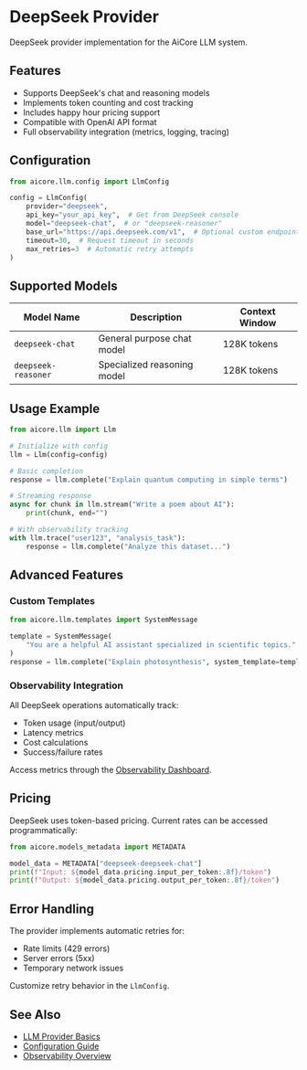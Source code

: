 
# DeepSeek Provider

DeepSeek provider implementation for the AiCore LLM system.

## Features

- Supports DeepSeek's chat and reasoning models
- Implements token counting and cost tracking
- Includes happy hour pricing support
- Compatible with OpenAI API format
- Full observability integration (metrics, logging, tracing)

## Configuration

```python
from aicore.llm.config import LlmConfig

config = LlmConfig(
    provider="deepseek",
    api_key="your_api_key",  # Get from DeepSeek console
    model="deepseek-chat",  # or "deepseek-reasoner"
    base_url="https://api.deepseek.com/v1",  # Optional custom endpoint
    timeout=30,  # Request timeout in seconds
    max_retries=3  # Automatic retry attempts
)
```

## Supported Models

| Model Name          | Description                          | Context Window |
|---------------------|--------------------------------------|----------------|
| `deepseek-chat`     | General purpose chat model           | 128K tokens    |
| `deepseek-reasoner` | Specialized reasoning model          | 128K tokens    |

## Usage Example

```python
from aicore.llm import Llm

# Initialize with config
llm = Llm(config=config)

# Basic completion
response = llm.complete("Explain quantum computing in simple terms")

# Streaming response
async for chunk in llm.stream("Write a poem about AI"):
    print(chunk, end="")

# With observability tracking
with llm.trace("user123", "analysis_task"):
    response = llm.complete("Analyze this dataset...")
```

## Advanced Features

### Custom Templates

```python
from aicore.llm.templates import SystemMessage

template = SystemMessage(
    "You are a helpful AI assistant specialized in scientific topics."
)
response = llm.complete("Explain photosynthesis", system_template=template)
```

### Observability Integration

All DeepSeek operations automatically track:
- Token usage (input/output)
- Latency metrics
- Cost calculations
- Success/failure rates

Access metrics through the [Observability Dashboard](../observability/dashboard.md).

## Pricing

DeepSeek uses token-based pricing. Current rates can be accessed programmatically:

```python
from aicore.models_metadata import METADATA

model_data = METADATA["deepseek-deepseek-chat"]
print(f"Input: ${model_data.pricing.input_per_token:.8f}/token")
print(f"Output: ${model_data.pricing.output_per_token:.8f}/token")
```

## Error Handling

The provider implements automatic retries for:
- Rate limits (429 errors)
- Server errors (5xx)
- Temporary network issues

Customize retry behavior in the `LlmConfig`.

## See Also

- [LLM Provider Basics](../llm/base_provider.md)
- [Configuration Guide](../config/llmconfig.md)
- [Observability Overview](../observability/overview.md)